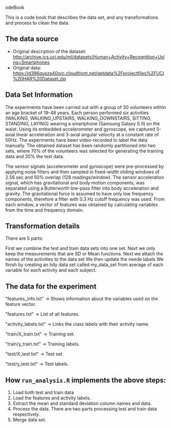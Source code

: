 odeBook

This is a code book that describes the data set, and any transformations and process to clean the data.

## The data source
* Original description of the dataset: http://archive.ics.uci.edu/ml/datasets/Human+Activity+Recognition+Using+Smartphones
* Original data: https://d396qusza40orc.cloudfront.net/getdata%2Fprojectfiles%2FUCI%20HAR%20Dataset.zip

## Data Set Information

The experiments have been carried out with a group of 30 volunteers within an age bracket of 19-48 years. Each person performed six activities (WALKING, WALKING_UPSTAIRS, WALKING_DOWNSTAIRS, SITTING, STANDING, LAYING) wearing a smartphone (Samsung Galaxy S II) on the waist. Using its embedded accelerometer and gyroscope, we captured 3-axial linear acceleration and 3-axial angular velocity at a constant rate of 50Hz. The experiments have been video-recorded to label the data manually. The obtained dataset has been randomly partitioned into two sets, where 70% of the volunteers was selected for generating the training data and 30% the test data.

The sensor signals (accelerometer and gyroscope) were pre-processed by applying noise filters and then sampled in fixed-width sliding windows of 2.56 sec and 50% overlap (128 readings/window). The sensor acceleration signal, which has gravitational and body motion components, was separated using a Butterworth low-pass filter into body acceleration and gravity. The gravitational force is assumed to have only low frequency components, therefore a filter with 0.3 Hz cutoff frequency was used. From each window, a vector of features was obtained by calculating variables from the time and frequency domain.

## Transformation details

There are 5 parts:

First we combine the test and train data sets into one set.
Next we only keep the measurements that are SD or Mean functions.
Next we attach the names of the activities to the data set
We then update the neede labels 
We finish by creating an tidy data set called my_data_set from average of each variable for each activity and each subject.


## The data for the experiment


"features_info.txt" -> Shows information about the variables used on the feature vector.

"features.txt" -> List of all features.

"activity_labels.txt" -> Links the class labels with their activity name.

"train/X_train.txt" -> Training set.

"train/y_train.txt" -> Training labels.

"test/X_test.txt" -> Test set.

"test/y_test.txt" -> Test labels.


## How ```run_analysis.R``` implements the above steps:

1. Load both test and train data
2. Load the features and activity labels.
3. Extract the mean and standard deviation column names and data.
4. Process the data. There are two parts processing test and train data respectively.
5. Merge data set.
